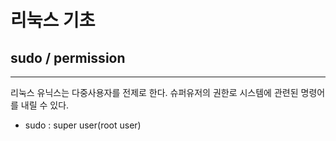 # 리눅스 기초

## sudo / permission
---
리눅스 유닉스는 다중사용자를 전제로 한다.
슈퍼유저의 권한로 시스템에 관련된 명령어를 내릴 수 있다.
- sudo : super user(root user)